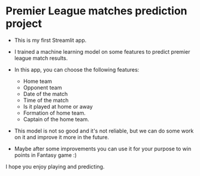 # Premier League matches prediction project

- This is my first Streamlit app.
- I trained a machine learning model on some features to predict premier league match results.
- In this app, you can choose the following features:
  - Home team
  - Opponent team
  - Date of the match
  - Time of the match
  - Is it played at home or away
  - Formation of home team.
  - Captain of the home team.

- This model is not so good and it's not reliable, but we can do some work on it and improve it more in the future.
- Maybe after some improvements you can use it for your purpose to win points in Fantasy game :)

I hope you enjoy playing and predicting.
